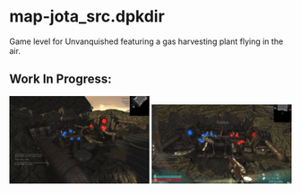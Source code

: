 # map-jota_src.dpkdir
Game level for Unvanquished featuring a gas harvesting plant flying in the air.

## Work In Progress:
[<img src="/screenshot.jpg" width="250"/>](/screenshot.jpg)
[<img src="/screenshot2.jpg" width="250"/>](/screenshot2.jpg)
